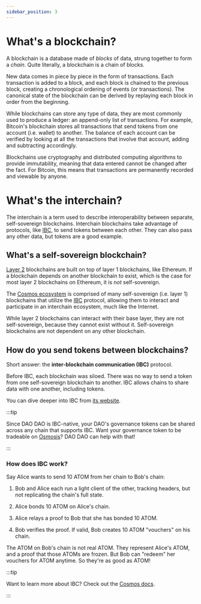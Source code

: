 ```yaml
---
sidebar_position: 3
---
```


# What's a blockchain?

A blockchain is a database made of *blocks* of data, strung together to form a *chain*. Quite literally, a blockchain is a chain of blocks.

New data comes in piece by piece in the form of transactions. Each transaction is added to a block, and each block is chained to the previous block, creating a chronological ordering of events (or transactions). The canonical state of the blockchain can be derived by replaying each block in order from the beginning.

While blockchains can store any type of data, they are most commonly used to produce a ledger: an append-only list of transactions. For example, Bitcoin's blockchain stores all transactions that send tokens from one account (i.e. wallet) to another. The balance of each account can be verified by looking at all the transactions that involve that account, adding and subtracting accordingly.

Blockchains use cryptography and distributed computing algorithms to provide immutability, meaning that data entered cannot be changed after the fact. For Bitcoin, this means that transactions are permanently recorded and viewable by anyone.

# What's the interchain?

The interchain is a term used to describe interoperability between separate, self-sovereign blockchains. Interchain blockchains take advantage of protocols, like [IBC](https://www.coinbase.com/cloud/discover/dev-foundations/ibc-protocol), to send tokens between each other. They can also pass any other data, but tokens are a good example.

## What's a self-sovereign blockchain?

[Layer 2](https://ethereum.org/en/layer-2/) blockchains are built on top of layer 1 blockchains, like Ethereum. If a blockchain depends on another blockchain to exist, which is the case for most layer 2 blockchains on Ethereum, it is *not* self-sovereign.

The [Cosmos ecosystem](https://cosmos.network) is comprised of many self-sovereign (i.e. layer 1) blockchains that utilize the [IBC](https://www.coinbase.com/cloud/discover/dev-foundations/ibc-protocol) protocol, allowing them to interact and participate in an interchain ecosystem, much like the Internet.

While layer 2 blockchains can interact with their base layer, they are not self-sovereign, because they cannot exist without it. Self-sovereign blockchains are not dependent on any other blockchain.

## How do you send tokens between blockchains?

Short answer: the **inter-blockchain communication (IBC)** protocol.

Before IBC, each blockchain was siloed. There was no way to send a token from one self-sovereign blockchain to another. IBC allows chains to share data with one another, including tokens.

You can dive deeper into IBC from [its website](https://www.ibcprotocol.dev/).

:::tip

Since DAO DAO is IBC-native, your DAO's governance tokens can be shared across any chain that supports IBC. Want your governance token to be tradeable on [Osmosis](https://osmosis.zone)? DAO DAO can help with that!

:::

### How does IBC work?

Say Alice wants to send 10 ATOM from her chain to Bob's chain:

1. Bob and Alice each run a light client of the other, tracking headers, but not replicating the chain's full state.

2. Alice bonds 10 ATOM on Alice's chain.

3. Alice relays a proof to Bob that she has bonded 10 ATOM.

4. Bob verifies the proof. If valid, Bob creates 10 ATOM "vouchers" on his chain.

The ATOM on Bob's chain is not real ATOM. They represent Alice's ATOM, and a proof that those ATOMs are frozen. But Bob can "redeem" her vouchers for ATOM anytime. So they're as good as ATOM!

:::tip 

Want to learn more about IBC? Check out the [Cosmos docs](https://v1.cosmos.network/intro#designing-the-internet-of-blockchains).

:::
